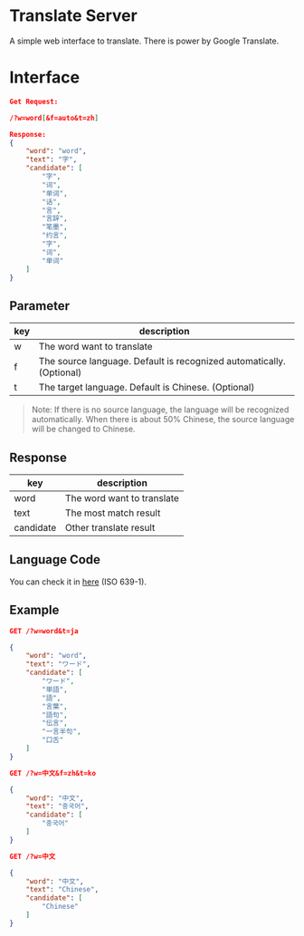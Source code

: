 # Translate Server
A simple web interface to translate. There is power by Google Translate.

# Interface

```json
Get Request:

/?w=word[&f=auto&t=zh]

Response:
{
    "word": "word",
    "text": "字",
    "candidate": [
        "字",
        "词",
        "单词",
        "话",
        "言",
        "言辞",
        "笔墨",
        "约言",
        "字",
        "词",
        "单词"
    ]
}
```

## Parameter
|key|description|
|--|--|
|w|The word want to translate|
|f|The source language. Default is recognized automatically. (Optional)|
|t|The target language. Default is Chinese. (Optional)|

> Note: If there is no source language, the language will be recognized automatically. When there is about 50% Chinese, the source language will be changed to Chinese.

## Response
|key|description|
|--|--|
|word|The word want to translate|
|text|The most match result|
|candidate|Other translate result|

## Language Code
You can check it in [here](https://en.wikipedia.org/wiki/List_of_ISO_639-1_codes) (ISO 639-1).

## Example

```json
GET /?w=word&t=ja

{
    "word": "word",
    "text": "ワード",
    "candidate": [
        "ワード",
        "単語",
        "語",
        "言葉",
        "語句",
        "伝言",
        "一言半句",
        "口舌"
    ]
}

GET /?w=中文&f=zh&t=ko

{
    "word": "中文",
    "text": "중국어",
    "candidate": [
        "중국어"
    ]
}

GET /?w=中文

{
    "word": "中文",
    "text": "Chinese",
    "candidate": [
        "Chinese"
    ]
}
```
